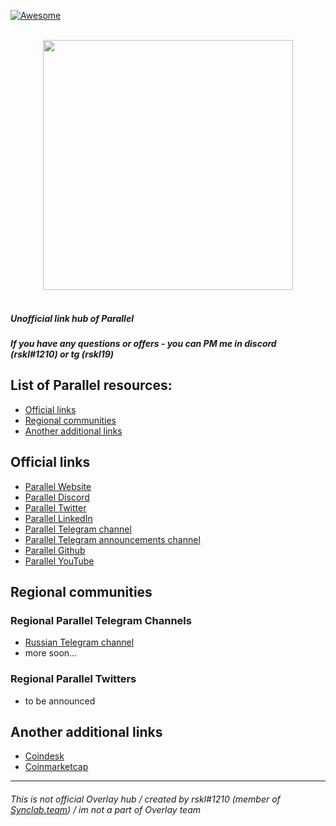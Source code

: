 [![Awesome](https://awesome.re/badge.svg)](https://awesome.re)

<p align="center">
  <br>
  <img width="400" src="https://i.imgur.com/1dSzk4m.png?" >
  <br>
  <br>
</p>

##### Unofficial link hub of Parallel 
##### If you have any questions or offers - you can PM me in discord (rskl#1210) or tg (rskl19)

## List of Parallel resources:
- [Official links](#official-links)
- [Regional communities](#regional-communities)
- [Another additional links](#another-additional-links)

## Official links


- [Parallel Website](https://parallel.fi/)
- [Parallel Discord](https://t.co/Ev6c7lI9U4)
- [Parallel Twitter](https://twitter.com/ParallelFi)
- [Parallel LinkedIn](https://www.linkedin.com/company/parallel-finance)
- [Parallel Telegram channel](https://t.me/parallelfi_community)
- [Parallel Telegram announcements channel](https://t.me/parallelfi)
- [Parallel Github](https://github.com/parallel-finance)
- [Parallel YouTube](https://youtube.com/channel/UCtayinzxL2IQIFLwiVrXCMA)



## Regional communities

### Regional Parallel Telegram Channels

- [Russian Telegram channel](https://t.me/Parallel_RU)
- more soon...


### Regional Parallel Twitters

- to be announced

## Another additional links

- [Coindesk](https://www.coindesk.com/lending-startup-parallel-finance-raises-2m-to-bring-more-defi-to-polkadot-kusama)
- [Coinmarketcap](https://coinmarketcap.com/currencies/heiko-finance/)


------
###### This is not official Overlay hub / created by rskl#1210 (member of [Synclab.team](https://synclab.team/)) / im not a part of Overlay team
